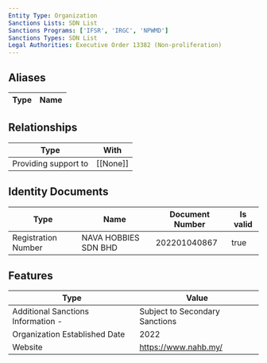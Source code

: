 ```yaml
---
Entity Type: Organization
Sanctions Lists: SDN List
Sanctions Programs: ['IFSR', 'IRGC', 'NPWMD']
Sanctions Types: SDN List
Legal Authorities: Executive Order 13382 (Non-proliferation)
---
```


## Aliases
| Type  | Name      | 
|-------|-----------|

## Relationships
| Type  | With      | 
|-------|-----------|
| Providing support to | [[None]] |

## Identity Documents
| Type  | Name      | Document Number | Is valid |
|-------|-----------|-----------------|----------|
| Registration Number | NAVA HOBBIES SDN BHD | 202201040867 | true |

## Features
| Type  | Value      |
|-------|------------|
| Additional Sanctions Information - | Subject to Secondary Sanctions |
| Organization Established Date | 2022 |
| Website | https://www.nahb.my/ |
